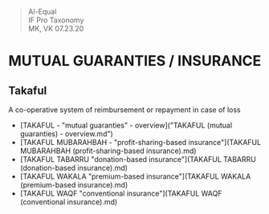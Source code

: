 
> Al-Equal  
> IF Pro Taxonomy  
> MK, VK 07.23.20

MUTUAL GUARANTIES / INSURANCE
=============================
Takaful
-------
A co-operative system of reimbursement or repayment in case of loss
- [TAKAFUL - "mutual guaranties" - overview]("TAKAFUL \(mutual guaranties\) - overview.md")
- [TAKAFUL MUBARAHBAH - "profit-sharing-based insurance"](TAKAFUL MUBARAHBAH \(profit-sharing-based insurance\).md)
- [TAKAFUL TABARRU "donation-based insurance"](TAKAFUL TABARRU \(donation-based insurance\).md)
- [TAKAFUL WAKALA "premium-based insurance"](TAKAFUL WAKALA \(premium-based insurance\).md)
- [TAKAFUL WAQF "conventional insurance"](TAKAFUL WAQF \(conventional insurance\).md)
